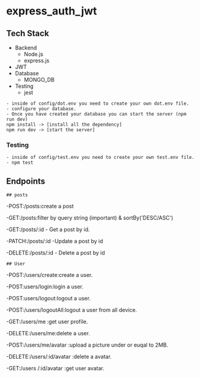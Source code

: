 # express_auth_jwt
## Tech Stack
- Backend
  - Node.js 
  - express.js
- JWT
- Database
    - MONGO_DB
- Testing
    - jest    
    
```
- inside of config/dot.env you need to create your own dot.env file.
- configure your database.
- Once you have created your database you can start the server (npm run dev)
npm install -> [install all the dependency]
npm run dev -> [start the server]
```

### Testing
```
- inside of config/test.env you need to create your own test.env file.
- npm test
```
## Endpoints
    ## posts
-POST:/posts:create a post

-GET:/posts:filter by query string (important) & sortBy('DESC/ASC')

-GET:/posts/:id - Get a post by id.

-PATCH:/posts/:id -Update a post by id

-DELETE:/posts/:id - Delete a post by id


    ## User
 -POST:/users/create:create a user.

 -POST:users/login:login a user.

 -POST:users/logout:logout a user.

 -POST:/users/logoutAll:logout a user from all device.

 -GET:/users/me :get user profile.

 -DELETE:/users/me:delete a user.

 -POST:/users/me/avatar :upload a picture under or euqal to 2MB.

 -DELETE:/users/:id/avatar :delete a avatar.

 -GET:/users /:id/avatar :get user avatar.
